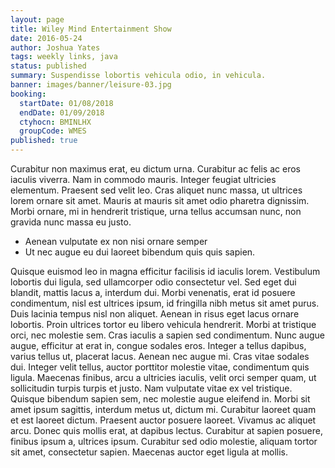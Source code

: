 ```yaml
---
layout: page
title: Wiley Mind Entertainment Show
date: 2016-05-24
author: Joshua Yates
tags: weekly links, java
status: published
summary: Suspendisse lobortis vehicula odio, in vehicula.
banner: images/banner/leisure-03.jpg
booking:
  startDate: 01/08/2018
  endDate: 01/09/2018
  ctyhocn: BMINLHX
  groupCode: WMES
published: true
---
```

Curabitur non maximus erat, eu dictum urna. Curabitur ac felis ac eros iaculis viverra. Nam in commodo mauris. Integer feugiat ultricies elementum. Praesent sed velit leo. Cras aliquet nunc massa, ut ultrices lorem ornare sit amet. Mauris at mauris sit amet odio pharetra dignissim. Morbi ornare, mi in hendrerit tristique, urna tellus accumsan nunc, non gravida nunc massa eu justo.

* Aenean vulputate ex non nisi ornare semper
* Ut nec augue eu dui laoreet bibendum quis quis sapien.

Quisque euismod leo in magna efficitur facilisis id iaculis lorem. Vestibulum lobortis dui ligula, sed ullamcorper odio consectetur vel. Sed eget dui blandit, mattis lacus a, interdum dui. Morbi venenatis, erat id posuere condimentum, nisl est ultrices ipsum, id fringilla nibh metus sit amet purus. Duis lacinia tempus nisl non aliquet. Aenean in risus eget lacus ornare lobortis. Proin ultrices tortor eu libero vehicula hendrerit. Morbi at tristique orci, nec molestie sem. Cras iaculis a sapien sed condimentum. Nunc augue augue, efficitur at erat in, congue sodales eros.
Integer a tellus dapibus, varius tellus ut, placerat lacus. Aenean nec augue mi. Cras vitae sodales dui. Integer velit tellus, auctor porttitor molestie vitae, condimentum quis ligula. Maecenas finibus, arcu a ultricies iaculis, velit orci semper quam, ut sollicitudin turpis turpis et justo. Nam vulputate vitae ex vel tristique. Quisque bibendum sapien sem, nec molestie augue eleifend in. Morbi sit amet ipsum sagittis, interdum metus ut, dictum mi. Curabitur laoreet quam et est laoreet dictum. Praesent auctor posuere laoreet. Vivamus ac aliquet arcu. Donec quis mollis erat, at dapibus lectus. Curabitur at sapien posuere, finibus ipsum a, ultrices ipsum. Curabitur sed odio molestie, aliquam tortor sit amet, consectetur sapien. Maecenas auctor eget ligula at mollis.
